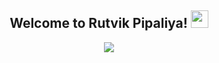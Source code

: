 <h2 align="center">
  Welcome to Rutvik Pipaliya!
  <img src="https://media.giphy.com/media/hvRJCLFzcasrR4ia7z/giphy.gif" width="28">
</h2>
<p align="center">
  <a href="https://github.com/rutvikpipariya"><img src="https://readme-typing-svg.herokuapp.com/?lines=Hello%20World%20!;iOS%20App%20Developer;0.6%2B%20Months%20of%20iOS%20App%20Development%20experience;Always%20learning%20new%20things&center=true&width=380&height=45"></a>
</p>
